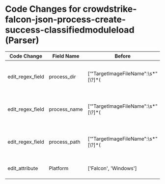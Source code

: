 # Code Changes for crowdstrike-falcon-json-process-create-success-classifiedmoduleload (Parser)

| Code Change | Field Name | Before | After |
|-------------|------------|--------|-------|
| edit_regex_field | process_dir | ['"TargetImageFileName":\s*"[\\\?]*(|({process_path}({process_dir}[^"]*?)(\\+({process_name}[^"\\]+?))?))"'] | ['"TargetImageFileName":\s*"[\\\?]*(|({process_path}({process_dir}[^"]*?)(\\+({process_name}[^"\\]+?))?))"', 'exa_regex="TargetImageFileName":\s*"[\\\?]*(|({process_path}({process_dir}[^"]*?)(\\+({process_name}[^"\\]+?))?))"'] |
| edit_regex_field | process_name | ['"TargetImageFileName":\s*"[\\\?]*(|({process_path}({process_dir}[^"]*?)(\\+({process_name}[^"\\]+?))?))"'] | ['"TargetImageFileName":\s*"[\\\?]*(|({process_path}({process_dir}[^"]*?)(\\+({process_name}[^"\\]+?))?))"', 'exa_regex="TargetImageFileName":\s*"[\\\?]*(|({process_path}({process_dir}[^"]*?)(\\+({process_name}[^"\\]+?))?))"'] |
| edit_regex_field | process_path | ['"TargetImageFileName":\s*"[\\\?]*(|({process_path}({process_dir}[^"]*?)(\\+({process_name}[^"\\]+?))?))"'] | ['"TargetImageFileName":\s*"[\\\?]*(|({process_path}({process_dir}[^"]*?)(\\+({process_name}[^"\\]+?))?))"', 'exa_regex="TargetImageFileName":\s*"[\\\?]*(|({process_path}({process_dir}[^"]*?)(\\+({process_name}[^"\\]+?))?))"'] |
| edit_attribute | Platform | ['Falcon', 'Windows'] | ['Falcon', 'Linux', 'MacOS', 'Windows'] |
